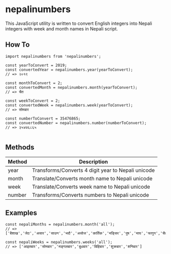 # nepalinumbers
This JavaScript utility is written to convert English integers into Nepali integers with week and month names in Nepali script.

## How To

```
import nepalinumbers from 'nepalinumbers';

const yearToConvert = 2019;
const convertedYear = nepalinumbers.year(yearToConvert);
// => २०१९

const monthToConvert = 2;
const convertedMonth = nepalinumbers.month(yearToConvert);
// => चैत

const weekToConvert = 2;
const convertedWeek = nepalinumbers.week(yearToConvert);
// => सोमबार

const numberToConvert = 35476865;
const convertedNumber = nepalinumbers.number(numberToConvert);
// => ३५४७६८६५


```

## Methods
| Method | Description  |
|---|---|
| year | Transforms/Converts 4 digit year to Nepali unicode  |
| month | Translate/Converts month name to Nepali unicode |
| week | Translate/Converts week name to Nepali unicode |
| number | Transforms/Converts numbers to Nepali unicode |

## Examples
```
const nepaliMonths = nepalinumbers.month('all');
// => ['बैशाख','जेठ','असार','साउन','भदौ','असोज','कार्तिक','मङि्सर','पुष','माघ','फागुन','चैत']
```
```
const nepaliWeeks = nepalinumbers.weeks('all');
// => ['आइतबार','सोमबार','मङ्गलबार','बुधबार','बिहिबार','शुक्रबार','शनिबार']
```
